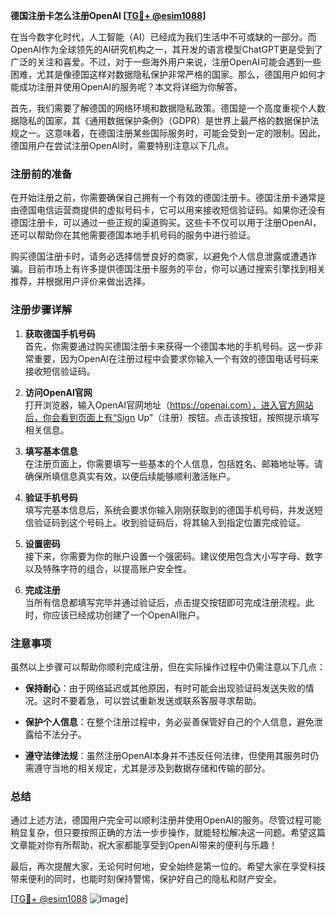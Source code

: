 **德国注册卡怎么注册OpenAI [[TG💪+ @esim1088](https://t.me/s/esim1088)]**

在当今数字化时代，人工智能（AI）已经成为我们生活中不可或缺的一部分。而OpenAI作为全球领先的AI研究机构之一，其开发的语言模型ChatGPT更是受到了广泛的关注和喜爱。不过，对于一些海外用户来说，注册OpenAI可能会遇到一些困难，尤其是像德国这样对数据隐私保护非常严格的国家。那么，德国用户如何才能成功注册并使用OpenAI的服务呢？本文将详细为你解答。

首先，我们需要了解德国的网络环境和数据隐私政策。德国是一个高度重视个人数据隐私的国家，其《通用数据保护条例》（GDPR）是世界上最严格的数据保护法规之一。这意味着，在德国注册某些国际服务时，可能会受到一定的限制。因此，德国用户在尝试注册OpenAI时，需要特别注意以下几点。

### 注册前的准备

在开始注册之前，你需要确保自己拥有一个有效的德国注册卡。德国注册卡通常是由德国电信运营商提供的虚拟号码卡，它可以用来接收短信验证码。如果你还没有德国注册卡，可以通过一些正规的渠道购买。这些卡不仅可以用于注册OpenAI，还可以帮助你在其他需要德国本地手机号码的服务中进行验证。

购买德国注册卡时，请务必选择信誉良好的商家，以避免个人信息泄露或遭遇诈骗。目前市场上有许多提供德国注册卡服务的平台，你可以通过搜索引擎找到相关推荐，并根据用户评价来做出选择。

### 注册步骤详解

1. **获取德国手机号码**  
   首先，你需要通过购买德国注册卡来获得一个德国本地的手机号码。这一步非常重要，因为OpenAI在注册过程中会要求你输入一个有效的德国电话号码来接收短信验证码。

2. **访问OpenAI官网**  
   打开浏览器，输入OpenAI官网地址（https://openai.com），进入官方网站后，你会看到页面上有“Sign Up”（注册）按钮。点击该按钮，按照提示填写相关信息。

3. **填写基本信息**  
   在注册页面上，你需要填写一些基本的个人信息，包括姓名、邮箱地址等。请确保所填信息真实有效，以便后续能够顺利激活账户。

4. **验证手机号码**  
   填写完基本信息后，系统会要求你输入刚刚获取到的德国手机号码，并发送短信验证码到这个号码上。收到验证码后，将其输入到指定位置完成验证。

5. **设置密码**  
   接下来，你需要为你的账户设置一个强密码。建议使用包含大小写字母、数字以及特殊字符的组合，以提高账户安全性。

6. **完成注册**  
   当所有信息都填写完毕并通过验证后，点击提交按钮即可完成注册流程。此时，你应该已经成功创建了一个OpenAI账户。

### 注意事项

虽然以上步骤可以帮助你顺利完成注册，但在实际操作过程中仍需注意以下几点：

- **保持耐心**：由于网络延迟或其他原因，有时可能会出现验证码发送失败的情况。这时不要着急，可以尝试重新发送或联系客服寻求帮助。
  
- **保护个人信息**：在整个注册过程中，务必妥善保管好自己的个人信息，避免泄露给不法分子。
  
- **遵守法律法规**：虽然注册OpenAI本身并不违反任何法律，但使用其服务时仍需遵守当地的相关规定，尤其是涉及到数据存储和传输的部分。

### 总结

通过上述方法，德国用户完全可以顺利注册并使用OpenAI的服务。尽管过程可能稍显复杂，但只要按照正确的方法一步步操作，就能轻松解决这一问题。希望这篇文章能对你有所帮助，祝大家都能享受到OpenAI带来的便利与乐趣！

最后，再次提醒大家，无论何时何地，安全始终是第一位的。希望大家在享受科技带来便利的同时，也能时刻保持警惕，保护好自己的隐私和财产安全。

[[TG💪+ @esim1088](https://t.me/s/esim1088) ![Image](https://i.postimg.cc/4NQfJmqS/Snipaste-2025-05-13-00-14-12.png)]
